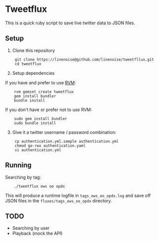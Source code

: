 Tweetflux
=========

This is a quick ruby script to save live twitter data to JSON files.

Setup
-----

1. Clone this repository

		git clone https://linenoise@github.com/linenoise/tweetfllux.git
		cd tweetflux

2. Setup dependencies

If you have and prefer to use [RVM](http://beginrescueend.com):

		rvm gemset create tweetflux
		gem install bundler
		bundle install

If you don't have or prefer not to use RVM:

		sudo gem install bundler
		sudo bundle install

3. Give it a twitter username / password combination:

		cp authentication.yml.sample authentication.yml
		chmod go-rwx authentication.yaml
		vi authentication.yml

Running
-------

Searching by tag:

		./tweetflux ows oo opdx

This will produce a runtime logfile in `tags_ows_oo_opdx.log` and save off JSON files in the `fluxes/tags_ows_oo_opdx` directory.

TODO
----

* Searching by user
* Playback (mock the API)

